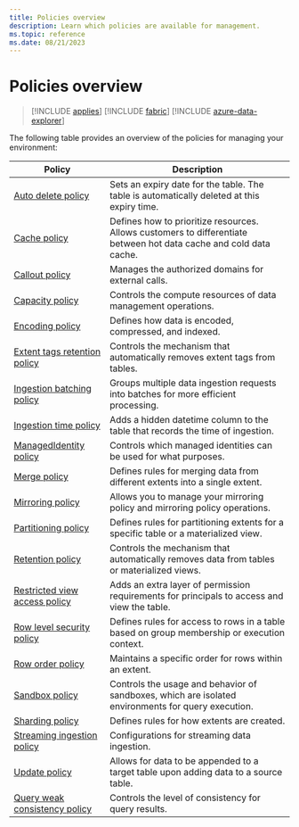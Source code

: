 ```yaml
---
title: Policies overview
description: Learn which policies are available for management.
ms.topic: reference
ms.date: 08/21/2023
---
```

# Policies overview

> [!INCLUDE [applies](../includes/applies-to-version/applies.md)] [!INCLUDE [fabric](../includes/applies-to-version/fabric.md)] [!INCLUDE [azure-data-explorer](../includes/applies-to-version/azure-data-explorer.md)]

The following table provides an overview of the policies for managing your environment:

|Policy|Description|
|--|--|
|[Auto delete policy](auto-delete-policy.md)|Sets an expiry date for the table. The table is automatically deleted at this expiry time.|
|[Cache policy](cache-policy.md)|Defines how to prioritize resources. Allows customers to differentiate between hot data cache and cold data cache.|
|[Callout policy](callout-policy.md)|Manages the authorized domains for external calls.|
|[Capacity policy](capacity-policy.md)|Controls the compute resources of data management operations.|
|[Encoding policy](encoding-policy.md)|Defines how data is encoded, compressed, and indexed.|
|[Extent tags retention policy](extent-tags-retention-policy.md)|Controls the mechanism that automatically removes extent tags from tables.|
|[Ingestion batching policy](batching-policy.md)|Groups multiple data ingestion requests into batches for more efficient processing.|
|[Ingestion time policy](ingestion-time-policy.md)|Adds a hidden datetime column to the table that records the time of ingestion.|
|[ManagedIdentity policy](managed-identity-policy.md)|Controls which managed identities can be used for what purposes.|
|[Merge policy](merge-policy.md)|Defines rules for merging data from different extents into a single extent.|
|[Mirroring policy](mirroring-policy.md) | Allows you to manage your mirroring policy and mirroring policy operations.|
|[Partitioning policy](partitioning-policy.md)|Defines rules for partitioning extents for a specific table or a materialized view.|
|[Retention policy](retention-policy.md)|Controls the mechanism that automatically removes data from tables or materialized views.|
|[Restricted view access policy](restricted-view-access-policy.md)|Adds an extra layer of permission requirements for principals to access and view the table.|
|[Row level security policy](row-level-security-policy.md)|Defines rules for access to rows in a table based on group membership or execution context.|
|[Row order policy](row-order-policy.md)|Maintains a specific order for rows within an extent.|
|[Sandbox policy](sandbox-policy.md)|Controls the usage and behavior of sandboxes, which are isolated environments for query execution.|
|[Sharding policy](sharding-policy.md)|Defines rules for how extents are created.|
|[Streaming ingestion policy](streaming-ingestion-policy.md)|Configurations for streaming data ingestion.|
|[Update policy](update-policy.md)|Allows for data to be appended to a target table upon adding data to a source table.|
|[Query weak consistency policy](query-weak-consistency-policy.md)|Controls the level of consistency for query results.|
